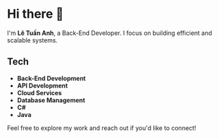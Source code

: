 # Hi there 👋

I'm **Lê Tuấn Anh**, a Back-End Developer. I focus on building efficient and scalable systems. 

## Tech
- **Back-End Development**
- **API Development**
- **Cloud Services**
- **Database Management**
- **C#**
- **Java**

Feel free to explore my work and reach out if you'd like to connect!

